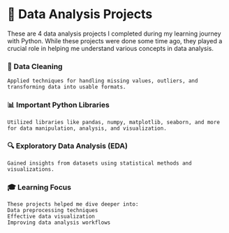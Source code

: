 # 🚀 Data Analysis Projects

These are 4 data analysis projects I completed during my learning journey with Python. While these projects were done some time ago, they played a crucial role in helping me understand various concepts in data analysis.

### 🧹 Data Cleaning 
    Applied techniques for handling missing values, outliers, and transforming data into usable formats.

### 📊 Important Python Libraries
    Utilized libraries like pandas, numpy, matplotlib, seaborn, and more for data manipulation, analysis, and visualization.

### 🔍 Exploratory Data Analysis (EDA)
    Gained insights from datasets using statistical methods and visualizations.

### 🎓 Learning Focus
    These projects helped me dive deeper into:
    Data preprocessing techniques
    Effective data visualization
    Improving data analysis workflows
